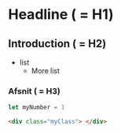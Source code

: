 # Headline ( = H1)

## Introduction ( = H2)

* list
    * More list

### Afsnit ( = H3)

```javaScript  
let myNumber = 1
```  

```HTML  
<div class="myClass"> </div>
``` 